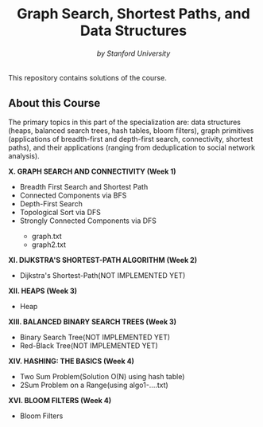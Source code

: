 <div align="center"> 

# Graph Search, Shortest Paths, and Data Structures 

</div>
<div align="center">

###### by Stanford University 

</div>


This repository contains solutions of the course.

## About this Course

The primary topics in this part of the specialization are: data structures (heaps, balanced search trees, hash tables, bloom filters), graph primitives (applications of breadth-first and depth-first search, connectivity, shortest paths), and their applications (ranging from deduplication to social network analysis).


**X. GRAPH SEARCH AND CONNECTIVITY (Week 1)**
<ul>
	<li>Breadth First Search and Shortest Path</li>
	<li>Connected Components via BFS</li>
	<li>Depth-First Search</li>
	<li>Topological Sort via DFS</li>
	<li>Strongly Connected Components via DFS</li>
	<ul>
		<li>graph.txt</li>
		<li>graph2.txt</li>
	</ul>
</ul>


**XI. DIJKSTRA'S SHORTEST-PATH ALGORITHM (Week 2)**
<ul>
	<li>Dijkstra's Shortest-Path(NOT IMPLEMENTED YET)</li>
</ul>


**XII. HEAPS (Week 3)**
<ul>
	<li>Heap</li>
</ul>


**XIII. BALANCED BINARY SEARCH TREES (Week 3)**
<ul>
	<li>Binary Search Tree(NOT IMPLEMENTED YET)</li>
	<li>Red-Black Tree(NOT IMPLEMENTED YET)</li>
</ul>


**XIV. HASHING: THE BASICS (Week 4)**
<ul>
	<li>Two Sum Problem(Solution O(N) using hash table)</li>
	<li>2Sum Problem on a Range(using algo1-....txt)</li>
</ul>


**XVI. BLOOM FILTERS (Week 4)**
<ul>
	<li>Bloom Filters</li>
</ul>


